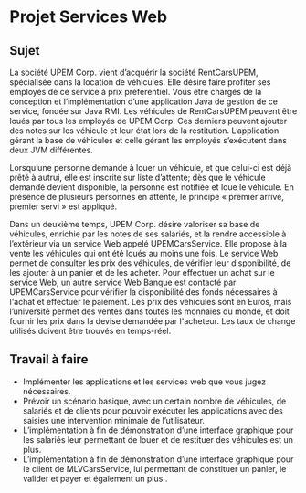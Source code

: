 # Projet Services Web

## Sujet

La société UPEM Corp. vient d’acquérir la société RentCarsUPEM, spécialisée dans la location de véhicules. Elle désire faire profiter ses employés de ce service à prix préférentiel. Vous être chargés de la conception et l’implémentation d’une application Java de gestion de ce service, fondée sur Java RMI. Les véhicules de RentCarsUPEM peuvent être loués par tous les employés de UPEM Corp. Ces derniers peuvent ajouter des notes sur les véhicule et leur état lors de la restitution. L’application gérant la base de véhicules et celle gérant les employés s’exécutent dans deux JVM différentes.

Lorsqu’une personne demande à louer un véhicule, et que celui-ci est déjà prêté à autrui, elle est inscrite sur liste d’attente; dès que le véhicule demandé devient disponible, la personne est notifiée et loue le véhicule. En présence de plusieurs personnes en attente, le principe « premier arrivé, premier servi » est appliqué.

Dans un deuxième temps, UPEM Corp. désire valoriser sa base de véhicules, enrichie par les notes de ses salariés, et la rendre accessible à l’extérieur via un service Web appelé UPEMCarsService. Elle propose à la vente les véhicules qui ont été loués au moins une fois. Le service Web permet de consulter les prix des véhicules, de vérifier leur disponibilité, de les ajouter à un panier et de les acheter. Pour effectuer un achat sur le service Web, un autre service Web Banque est contacté par UPEMCarsService pour vérifier la disponibilité des fonds nécessaires à l'achat et effectuer le paiement. Les prix des véhicules sont en Euros, mais l’université permet des ventes dans toutes les monnaies du monde, et doit fournir les prix dans la devise demandée par l'acheteur. Les taux de change utilisés doivent être trouvés en temps-réel.

## Travail à faire 

* Implémenter les applications et les services web que vous jugez nécessaires.
* Prévoir un scénario basique, avec un certain nombre de véhicules, de salariés et de clients pour pouvoir exécuter les applications avec des saisies une intervention minimale de l’utilisateur.
* L’implémentation à fin de démonstration d’une interface graphique pour les salariés leur permettant de louer et de restituer des véhicules est un plus.
* L’implémentation à fin de démonstration d’une interface graphique pour le client de MLVCarsService, lui permettant de constituer un panier, le valider et payer et également un plus..